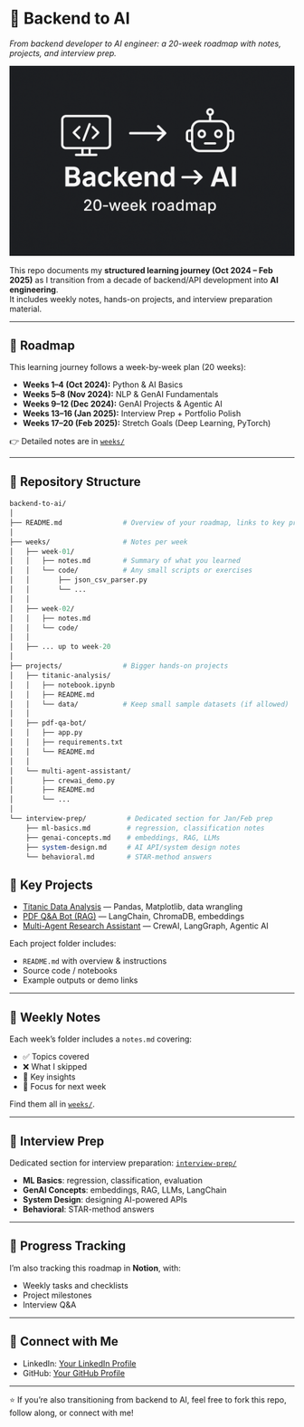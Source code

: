 # 🚀 Backend to AI

*From backend developer to AI engineer: a 20-week roadmap with notes, projects, and interview prep.*

<p align="center">
  <img src="./assets/backend-to-ai-banner.png" alt="Backend to AI - 20 week roadmap" width="600"/>
</p>


This repo documents my **structured learning journey (Oct 2024 – Feb 2025)** as I transition from a decade of backend/API development into **AI engineering**.  
It includes weekly notes, hands-on projects, and interview preparation material.

---

## 📅 Roadmap
This learning journey follows a week-by-week plan (20 weeks):

- **Weeks 1–4 (Oct 2024):** Python & AI Basics  
- **Weeks 5–8 (Nov 2024):** NLP & GenAI Fundamentals  
- **Weeks 9–12 (Dec 2024):** GenAI Projects & Agentic AI  
- **Weeks 13–16 (Jan 2025):** Interview Prep + Portfolio Polish  
- **Weeks 17–20 (Feb 2025):** Stretch Goals (Deep Learning, PyTorch)

👉 Detailed notes are in [`weeks/`](./weeks/)

---

## 📂 Repository Structure

``` perl
backend-to-ai/
│
├── README.md               # Overview of your roadmap, links to key projects
│
├── weeks/                  # Notes per week
│   ├── week-01/            
│   │   ├── notes.md        # Summary of what you learned
│   │   └── code/           # Any small scripts or exercises
│   │       ├── json_csv_parser.py
│   │       └── ...
│   │
│   ├── week-02/
│   │   ├── notes.md
│   │   └── code/
│   │
│   ├── ... up to week-20
│
├── projects/               # Bigger hands-on projects
│   ├── titanic-analysis/
│   │   ├── notebook.ipynb
│   │   ├── README.md
│   │   └── data/           # Keep small sample datasets (if allowed)
│   │
│   ├── pdf-qa-bot/
│   │   ├── app.py
│   │   ├── requirements.txt
│   │   └── README.md
│   │
│   └── multi-agent-assistant/
│       ├── crewai_demo.py
│       ├── README.md
│       └── ...
│
└── interview-prep/          # Dedicated section for Jan/Feb prep
    ├── ml-basics.md         # regression, classification notes
    ├── genai-concepts.md    # embeddings, RAG, LLMs
    ├── system-design.md     # AI API/system design notes
    └── behavioral.md        # STAR-method answers

```
## 🚀 Key Projects
- [Titanic Data Analysis](./projects/titanic-analysis) — Pandas, Matplotlib, data wrangling  
- [PDF Q&A Bot (RAG)](./projects/pdf-qa-bot) — LangChain, ChromaDB, embeddings  
- [Multi-Agent Research Assistant](./projects/multi-agent-assistant) — CrewAI, LangGraph, Agentic AI  

Each project folder includes:
- `README.md` with overview & instructions  
- Source code / notebooks  
- Example outputs or demo links  

---

## 📝 Weekly Notes
Each week’s folder includes a `notes.md` covering:
- ✅ Topics covered  
- ❌ What I skipped  
- 🔑 Key insights  
- 🎯 Focus for next week  

Find them all in [`weeks/`](./weeks/).

---

## 🎯 Interview Prep
Dedicated section for interview preparation: [`interview-prep/`](./interview-prep/)  
- **ML Basics**: regression, classification, evaluation  
- **GenAI Concepts**: embeddings, RAG, LLMs, LangChain  
- **System Design**: designing AI-powered APIs  
- **Behavioral**: STAR-method answers  

---

## 📌 Progress Tracking
I’m also tracking this roadmap in **Notion**, with:
- Weekly tasks and checklists  
- Project milestones  
- Interview Q&A  

---

## 🙌 Connect with Me
- LinkedIn: [Your LinkedIn Profile](https://linkedin.com/in/yourname)  
- GitHub: [Your GitHub Profile](https://github.com/yourusername)  

---

⭐️ If you’re also transitioning from backend to AI, feel free to fork this repo, follow along, or connect with me!

